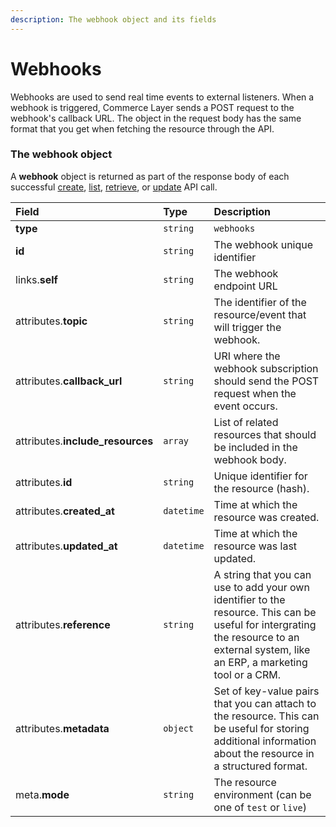 ```yaml
---
description: The webhook object and its fields
---
```


# Webhooks

Webhooks are used to send real time events to external listeners.
When a webhook is triggered, Commerce Layer sends a POST request to the webhook's callback URL.
The object in the request body has the same format that you get when fetching the resource through the API.


### The webhook object

A **webhook** object is returned as part of the response body of each successful
[create](/api-reference/resources/webhooks/create_webhook),
[list](/api-reference/resources/webhooks/list_webhooks),
[retrieve](/api-reference/resources/webhooks/retrieve_webhook),
or [update](/api-reference/resources/webhooks/update_webhook) API call.

| Field | Type | Description |
| :--- | :--- | :--- |
| **type** | `string` | `webhooks` |
| **id** | `string` | The webhook unique identifier |
| links.**self** | `string` | The webhook endpoint URL |
| attributes.**topic** | `string` | The identifier of the resource/event that will trigger the webhook. |
| attributes.**callback_url** | `string` | URI where the webhook subscription should send the POST request when the event occurs. |
| attributes.**include_resources** | `array` | List of related resources that should be included in the webhook body. |
| attributes.**id** | `string` | Unique identifier for the resource (hash). |
| attributes.**created_at** | `datetime` | Time at which the resource was created. |
| attributes.**updated_at** | `datetime` | Time at which the resource was last updated. |
| attributes.**reference** | `string` | A string that you can use to add your own identifier to the resource. This can be useful for intergrating the resource to an external system, like an ERP, a marketing tool or a CRM. |
| attributes.**metadata** | `object` | Set of key-value pairs that you can attach to the resource. This can be useful for storing additional information about the resource in a structured format. |
| meta.**mode** | `string` | The resource environment \(can be one of `test` or `live`\) |

